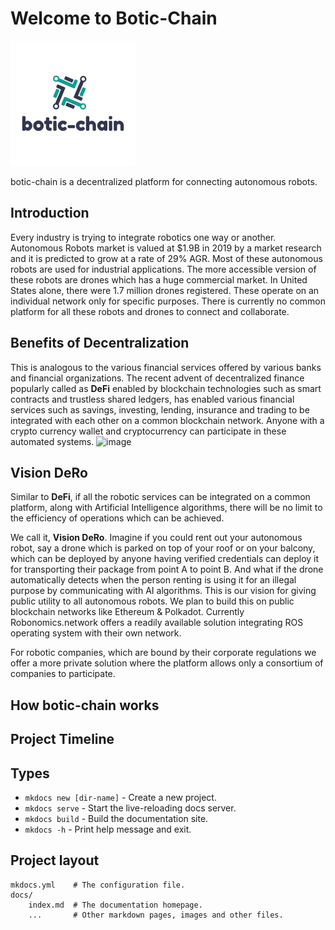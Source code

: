 # Welcome to Botic-Chain

![Logo](img/logo.png)

botic-chain is a decentralized platform for connecting autonomous robots.

## Introduction

Every industry is trying to integrate robotics one way or another. Autonomous Robots market is valued at $1.9B in 2019 by a market research and it is predicted to grow at a rate of 29% AGR. Most of these autonomous robots are used for industrial applications. The more accessible version of these robots are drones which has a huge commercial market. In United States alone, there were 1.7 million drones registered. These operate on an individual network only for specific purposes. There is currently no common platform for all these robots and drones to connect and collaborate.

## Benefits of Decentralization

This is analogous to the various financial services offered by various banks and financial organizations. The recent advent of decentralized finance popularly called as **DeFi** enabled by blockchain technologies such as smart contracts and trustless shared ledgers, has enabled various financial services such as savings, investing, lending, insurance and trading to be integrated with each other on a common blockchain network. Anyone with a crypto currency wallet and cryptocurrency can participate in these automated systems.
![image](https://user-images.githubusercontent.com/45354395/115998192-1631f080-a5b4-11eb-974e-2cdb4ec989b6.png)

## Vision DeRo

Similar to **DeFi**, if all the robotic services can be integrated on a common platform, along with Artificial Intelligence algorithms, there will be no limit to the efficiency of operations which can be achieved. <br>

We call it, **Vision DeRo**. Imagine if you could rent out your autonomous robot, say a drone which is parked on top of your roof or on your balcony, which can be deployed by anyone having verified credentials can deploy it for transporting their package from point A to point B. And what if the drone automatically detects when the person renting is using it for an illegal purpose by communicating with AI algorithms. This is our vision for giving public utility to all autonomous robots. We plan to build this on public blockchain networks like Ethereum & Polkadot. Currently Robonomics.network offers a readily available solution integrating ROS operating system with their own network. <br>

For robotic companies, which are bound by their corporate regulations we offer a more private solution where the platform allows only a consortium of companies to participate.

## How botic-chain works

## Project Timeline

## Types

- `mkdocs new [dir-name]` - Create a new project.
- `mkdocs serve` - Start the live-reloading docs server.
- `mkdocs build` - Build the documentation site.
- `mkdocs -h` - Print help message and exit.

## Project layout

    mkdocs.yml    # The configuration file.
    docs/
        index.md  # The documentation homepage.
        ...       # Other markdown pages, images and other files.
